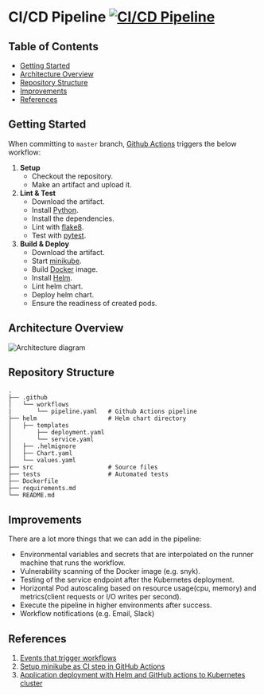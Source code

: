 # CI/CD Pipeline [![CI/CD Pipeline](https://github.com/man0s/FastAPI/actions/workflows/pipeline.yml/badge.svg)](https://github.com/man0s/FastAPI/actions/workflows/pipeline.yml)
## Table of Contents
- [Getting Started](#getting-started)
- [Architecture Overview](#architecture-overview)
- [Repository Structure](#repository-structure)
- [Improvements](#improvements)
- [References](#references)

## Getting Started
When committing to `master` branch, [Github Actions](https://github.com/features/actions) triggers the below 
workflow:

1. **Setup**
    * Checkout the repository.
    * Make an artifact and upload it.
1. **Lint & Test**
    * Download the artifact.
    * Install [Python](https://www.python.org/).
    * Install the dependencies.
    * Lint with [flake8](https://github.com/PyCQA/flake8).
    * Test with [pytest](https://docs.pytest.org/en/7.1.x/).
1. **Build & Deploy**
    * Download the artifact.
    * Start [minikube](https://minikube.sigs.k8s.io/docs/).
    * Build [Docker](https://www.docker.com/) image.
    * Install [Helm](https://helm.sh/).
    * Lint helm chart.
    * Deploy helm chart.
    * Ensure the readiness of created pods.
## Architecture Overview
![Architecture diagram](https://i.imgur.com/2rfzdrk.png)

## Repository Structure
    .
    ├── .github
    │   └── workflows
    |       └── pipeline.yaml   # Github Actions pipeline 
    ├── helm                    # Helm chart directory
    │   ├── templates
    │       ├── deployment.yaml
    │       └── service.yaml
    │   ├── .helmignore
    │   ├── Chart.yaml
    │   └── values.yaml
    ├── src                     # Source files
    ├── tests                   # Automated tests
    ├── Dockerfile
    ├── requirements.md
    └── README.md


## Improvements
There are a lot more things that we can add in the pipeline:
* Environmental variables and secrets that are interpolated on the runner machine that runs the workflow.
* Vulnerability scanning of the Docker image (e.g. snyk).
* Testing of the service endpoint after the Kubernetes deployment.
* Horizontal Pod autoscaling based on resource usage(cpu, memory) and metrics(client requests or I/O writes per second). 
* Execute the pipeline in higher environments after success.
* Workflow notifications (e.g. Email, Slack)

## References
1. [Events that trigger workflows](https://docs.github.com/en/actions/using-workflows/events-that-trigger-workflows)
1. [Setup minikube as CI step in GitHub Actions](https://minikube.sigs.k8s.io/docs/tutorials/setup_minikube_in_github_actions/)
1. [Application deployment with Helm and GitHub actions to Kubernetes cluster](http://www.inanzzz.com/index.php/post/879p/application-deployment-with-helm-and-github-actions-to-kubernetes-cluster)
